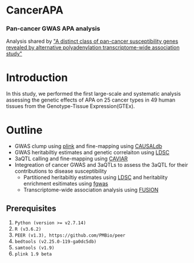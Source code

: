 # CancerAPA

### Pan-cancer GWAS APA analysis
Analysis shared by ["A distinct class of pan-cancer susceptibility genes revealed by alternative polyadenylation transcriptome-wide association study"](https://medrxiv.org/cgi/content/short/2023.02.28.23286554v1)
# Introduction
In this study, we performed the first large-scale and systematic analysis assessing the genetic effects of APA on 25 cancer types in 49 human tissues from the Genotype-Tissue Expression(GTEx).
# Outline
* GWAS clump using [plink](https://www.cog-genomics.org/plink/) and fine-mapping using [CAUSALdb](https://github.com/mulinlab/CAUSALdb-finemapping-pip)
* GWAS heritabiltiy estimates and genetic correlaiton using [LDSC](https://github.com/bulik/ldsc)
* 3aQTL calling and fine-mapping using [CAVIAR](https://github.com/fhormoz/caviar)
* Integreation of cancer GWAS and 3aQTLs to assess the 3aQTL for their contributions to disease susceptibility
  * Partitioned heritabiltiy estimates using [LDSC](https://github.com/bulik/ldsc) and heritablity enrichment esitimates using [fgwas](https://github.com/joepickrell/fgwas)
  * Transcriptome-wide association analysis using [FUSION](http://gusevlab.org/projects/fusion/)
  
## Prerequisites
1. `Python (version >= v2.7.14)`
2. `R (v3.6.2)`
3. `PEER (v1.3), https://github.com/PMBio/peer`
4. `bedtools (v2.25.0-119-ga0dc5db)`
5. `samtools (v1.9)`
6. `plink 1.9 beta`
